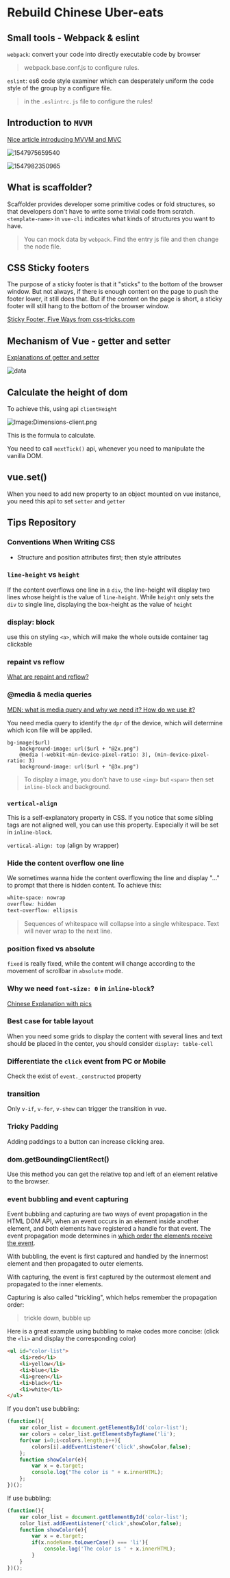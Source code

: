 # Rebuild Chinese Uber-eats

## Small tools - Webpack & eslint

`webpack`: convert your code into directly executable code by browser

> webpack.base.conf.js to configure rules.



`eslint`: es6 code style examiner which can desperately uniform the code style of the group by a configure file.  

> in the `.eslintrc.js` file to configure the rules!



## Introduction to `MVVM`

[Nice article introducing MVVM and MVC](https://hackernoon.com/mvc-vs-mvvm-how-a-website-communicates-with-its-data-models-18553877bf7d)

![1547975659540](imgs/1547975659540.png)

![1547982350965](imgs/1547982350965.png)

## What is scaffolder? 

Scaffolder provides developer some primitive codes or fold structures, so that developers don't have to write some trivial code from scratch. `<template-name>` in `vue-cli` indicates what kinds of structures you want to have.



> You can mock data by `webpack`. Find the entry js file and then change the node file. 



## CSS Sticky footers

The purpose of a sticky footer is that it "sticks" to the bottom of the browser window. But not always, if there is enough content on the page to push the footer lower, it still does that. But if the content on the page is short, a sticky footer will still hang to the bottom of the browser window.

[Sticky Footer, Five Ways from css-tricks.com](https://css-tricks.com/couple-takes-sticky-footer/)



## Mechanism of Vue - getter and setter

[Explanations of getter and setter](https://developer.mozilla.org/zh-CN/docs/Web/JavaScript/Guide/Working_with_Objects#%E5%AE%9A%E4%B9%89_getters_%E4%B8%8E_setters)

![data](imgs/data.png)



## Calculate the height of dom

To achieve this, using api `clientHeight`

![Image:Dimensions-client.png](imgs/Dimensions-client.png)

This is the formula to calculate.

You need to call `nextTick()` api, whenever you need to manipulate the vanilla DOM. 



## vue.set()

When you need to add new property to an object mounted on vue instance, you need this api to set `setter` and `getter`

## Tips Repository

### Conventions When Writing CSS

- Structure and position attributes first; then style attributes

### `line-height` vs `height`

If the content overflows one line in a `div`, the line-height will display two lines whose height is the value of `line-height`. While `height` only sets the `div` to single line, displaying the box-height as the value of `height` 

### display: block

use this on styling `<a>`, which will make the whole outside container tag clickable



###  repaint vs reflow

[What are repaint and reflow?](http://www.cnblogs.com/cencenyue/p/7646718.html)



### @media & media queries

[MDN: what is media query and why we need it? How do we use it?](https://developer.mozilla.org/en-US/docs/Web/CSS/Media_Queries/Using_media_queries)

You need media query to identify the `dpr` of the device, which will determine which icon file will be applied.

```stylus
bg-image($url)
	background-image: url($url + "@2x.png")
	@media (-webkit-min-device-pixel-ratio: 3), (min-device-pixel-ratio: 3)
    background-image: url($url + "@3x.png")
```

> To display a image, you don't have to use `<img>` but `<span>` then set `inline-block` and background.

### `vertical-align`

This is a self-explanatory property in CSS. If you notice that some sibling tags are not aligned well, you can use this property.  Especially it will be set in `inline-block`.

`vertical-align: top` (align by wrapper)



### Hide the content overflow one line

We sometimes wanna hide the content overflowing the line and display "..." to prompt that there is hidden content. To achieve this:

```css
white-space: nowrap
overflow: hidden
text-overflow: ellipsis
```

> Sequences of whitespace will collapse into a single whitespace. Text will never wrap to the next line.



### position fixed vs absolute

`fixed` is really fixed, while the content will change according to the movement of scrollbar in `absolute` mode. 

 

### Why we need `font-size: 0` in `inline-block`?

[Chinese Explanation with pics](https://segmentfault.com/q/1010000008628181)



### Best case for table layout

When you need some grids to display the content with several lines and text should be placed in the center, you should consider `display: table-cell`



### Differentiate the `click` event from PC or Mobile

Check the exist of `event._constructed` property



### transition

Only `v-if`, `v-for`, `v-show` can trigger the transition in vue.

### Tricky Padding

Adding paddings to a button can increase clicking area. 



### dom.getBoundingClientRect()

Use this method you can get the relative top and left of an element relative to the browser.



### event bubbling and event capturing

Event bubbling and capturing are two ways of event propagation in the HTML DOM API, when an event occurs in an element inside another element, and both elements have registered a handle for that event. The event propagation mode determines in [which order the elements receive the event](http://www.quirksmode.org/js/events_order.html).

With bubbling, the event is first captured and handled by the innermost element and then propagated to outer elements.

With capturing, the event is first captured by the outermost element and propagated to the inner elements.

Capturing is also called "trickling", which helps remember the propagation order:

> trickle down, bubble up

Here is a great example using bubbling to make codes more concise: (click the `<li>` and display the corresponding color)

```html
<ul id="color-list">
    <li>red</li>
    <li>yellow</li>
    <li>blue</li>
    <li>green</li>
    <li>black</li>
    <li>white</li>
</ul>
```

If you don't use bubbling:

```js
(function(){
    var color_list = document.getElementById('color-list');
    var colors = color_list.getElementsByTagName('li');
    for(var i=0;i<colors.length;i++){                          
        colors[i].addEventListener('click',showColor,false);
    };
    function showColor(e){
        var x = e.target;
        console.log("The color is " + x.innerHTML);
    };
})();
```

If use bubbling:

```javascript
(function(){
    var color_list = document.getElementById('color-list');
    color_list.addEventListener('click',showColor,false);
    function showColor(e){
        var x = e.target;
        if(x.nodeName.toLowerCase() === 'li'){
            console.log('The color is ' + x.innerHTML);
        }
    }
})();
```





